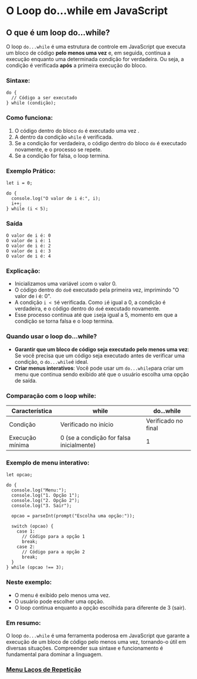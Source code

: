 # O Loop do...while em JavaScript

## O que é um loop do...while?

O loop `do...while` é uma estrutura de controle em JavaScript que executa um bloco de código **pelo menos uma vez** e, em seguida, continua a execução enquanto uma determinada condição for verdadeira. Ou seja, a condição é verificada **após** a primeira execução do bloco.

### Sintaxe:

```
do {
  // Código a ser executado
} while (condição);
```

### Como funciona:

1. O código dentro do bloco `do` é executado uma vez .
2. A dentro da condição `while` é verificada.
3. Se a condição for verdadeira, o código dentro do bloco `do` é executado novamente, e o processo se repete.
4. Se a condição for falsa, o loop termina.

### Exemplo Prático:

```
let i = 0;

do {
  console.log("O valor de i é:", i);
  i++;
} while (i < 5);
```
### Saída

```
O valor de i é: 0
O valor de i é: 1
O valor de i é: 2
O valor de i é: 3
O valor de i é: 4
```

### Explicação:

- Inicializamos uma variável `i`com o valor 0.
- O código dentro do `do`é executado pela primeira vez, imprimindo "O valor de i é: 0".
- A condição `i < 5`é verificada. Como `i`é igual a 0, a condição é verdadeira, e o código dentro do `do`é executado novamente.
- Esse processo continua até que `i`seja igual a 5, momento em que a condição se torna falsa e o loop termina.

### Quando usar o loop do...while?

- **Garantir que um bloco de código seja executado pelo menos uma vez**: Se você precisa que um código seja executado antes de verificar uma condição, o `do...while`é ideal.
- **Criar menus interativos**: Você pode usar um `do...while`para criar um menu que continua sendo exibido até que o usuário escolha uma opção de saída.

### Comparação com o loop while:

|**Característica**|**while**|**do...while**|
|-----------|-----------|------------|
|Condição	|Verificado no início|Verificado no final|
|Execução mínima|0 (se a condição for falsa inicialmente)|	1|

### Exemplo de menu interativo:

```
let opcao;

do {
  console.log("Menu:");
  console.log("1. Opção 1");
  console.log("2. Opção 2");
  console.log("3. Sair");

  opcao = parseInt(prompt("Escolha uma opção:"));

  switch (opcao) {
    case 1:
      // Código para a opção 1
      break;
    case 2:
      // Código para a opção 2
      break;
  }
} while (opcao !== 3);
```

### Neste exemplo:

- O menu é exibido pelo menos uma vez.
- O usuário pode escolher uma opção.
- O loop continua enquanto a opção escolhida para diferente de 3 (sair).

### Em resumo:

O loop `do...while` é uma ferramenta poderosa em JavaScript que garante a execução de um bloco de código pelo menos uma vez, tornando-o útil em diversas situações. Compreender sua sintaxe e funcionamento é fundamental para dominar a linguagem.

### [Menu Laços de Repetição](menu_lacos-repeticao.md)